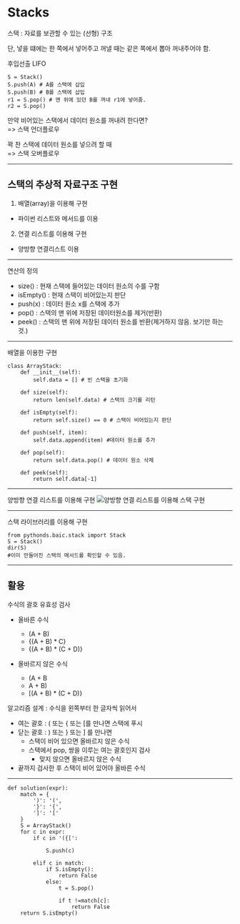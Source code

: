 # Stacks

스택 : 자료를 보관할 수 있는 (선형) 구조

단, 넣을 떄에는 한 쪽에서 넣어주고 꺼낼 때는 같은 쪽에서 뽑아 꺼내주어야 함.

후입선출 LIFO

```
S = Stack()
S.push(A) # A를 스택에 삽입
S.push(B) # B를 스택에 삽입
r1 = S.pop() # 맨 위에 있던 B를 꺼내 r1에 넣어줌.
r2 = S.pop()
```

만약 비어있는 스택에서 데이터 원소를 꺼내려 한다면?
<br> => 스택 언더플로우

꽉 찬 스택에 데이터 원소를 넣으려 할 때
<br> => 스택 오버플로우

---

## 스택의 추상적 자료구조 구현

1. 배열(array)을 이용해 구현

-   파이썬 리스트와 메서드를 이용

2. 연결 리스트를 이용해 구현

-   양방향 연결리스트 이용

---

연산의 정의

-   size() : 현재 스택에 들어있는 데이터 원소의 수를 구함
-   isEmpty() : 현재 스택이 비어있는지 판단
-   push(x) : 데이터 원소 x를 스택에 추가
-   pop() : 스택의 맨 위에 저장된 데이터원소를 제거(반환)
-   peek() : 스택의 맨 위에 저장된 데이터 원소를 반환(제거하지 않음. 보기만 하는 것.)

---

배열을 이용한 구현

```
class ArrayStack:
    def __init__(self):
        self.data = [] # 빈 스택을 초기화

    def size(self):
        return len(self.data) # 스택의 크기를 리턴

    def isEmpty(self):
        return self.size() == 0 # 스택이 비어있는지 판단

    def push(self, item):
        self.data.append(item) #데이터 원소를 추가

    def pop(self):
        return self.data.pop() # 데이터 원소 삭제

    def peek(self):
        return self.data[-1]
```

---

양방향 연결 리스트를 이용해 구현
![양방향 연결 리스트를 이용해 스택 구현](https://user-images.githubusercontent.com/71562311/200171615-98ec1251-cf43-4df1-a850-8968c79b7cd5.PNG)

---


스택 라이브러리를 이용해 구현

```
from pythonds.baic.stack import Stack
S = Stack()
dir(S)
#이미 만들어진 스택의 메서드를 확인할 수 있음.
```

---

## 활용

수식의 괄호 유효성 검사

-   올바른 수식

    -   (A + B)
    -   {(A + B) \* C}
    -   {(A + B) \* (C + D)}

-   올바르지 않은 수식
    -   (A + B
    -   A + B)
    -   [(A + B) \* (C + D)}

알고리즘 설계 : 수식을 왼쪽부터 한 글자씩 읽어서

-   여는 괄호 : ( 또는 { 또는 [를 만나면 스택에 푸시
-   닫는 괄호 : ) 또는 } 또는 ] 를 만나면
    -   스택이 비어 있으면 올바르지 않은 수식
    -   스택에서 pop, 쌍을 이루는 여는 괄호인지 검사
        -   맞지 않으면 올바르지 않은 수식
-   끝까지 검사한 후 스택이 비어 있어야 올바른 수식

---

```
def solution(expr):
    match = {
        ')': '(',
        '}': '{',
        ']': '['
    }
    S = ArrayStack()
    for c in expr:
        if c in '({[':

            S.push(c)

        elif c in match:
            if S.isEmpty():
                return False
            else:
                t = S.pop()

                if t !=match[c]:
                    return False
    return S.isEmpty()
```

